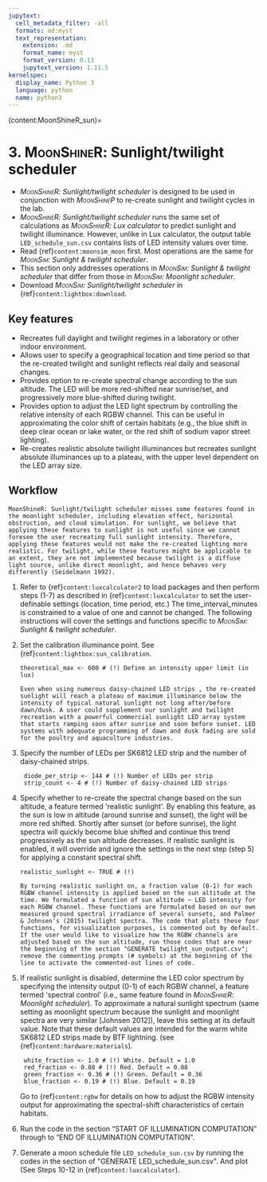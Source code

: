 ```yaml
---
jupytext:
  cell_metadata_filter: -all
  formats: md:myst
  text_representation:
    extension: .md
    format_name: myst
    format_version: 0.13
    jupytext_version: 1.11.5
kernelspec:
  display_name: Python 3
  language: python
  name: python3
---
```

(content:MoonShineR_sun)=
# 3. <span style="font-variant:small-caps;">MoonShineR</span>: Sunlight/twilight scheduler

- _<span style="font-variant:small-caps;">MoonShineR</span>: Sunlight/twilight scheduler_ is designed to be used in conjunction with _<span style="font-variant:small-caps;">MoonShineP</span>_ to re-create sunlight and twilight cycles in the lab.
- _<span style="font-variant:small-caps;">MoonShineR</span>: Sunlight/twilight scheduler_ runs the same set of calculations as _<span style="font-variant:small-caps;">MoonShineR</span>: Lux calculator_ to predict sunlight and twilight illuminance. However, unlike in Lux calculator, the output table `LED_schedule_sun.csv` contains lists of LED intensity values over time.
- Read {ref}`content:moonsim_moon` first. Most operations are the same for _<span style="font-variant:small-caps;">MoonSim</span>: Sunlight & twilight scheduler_.
- This section only addresses operations in _<span style="font-variant:small-caps;">MoonSim</span>: Sunlight & twilight scheduler_ that differ from those in _<span style="font-variant:small-caps;">MoonSim</span>: Moonlight scheduler_.
- Download _<span style="font-variant:small-caps;">MoonSim</span>: Sunlight/twilight scheduler_ in {ref}`content:lightbox:download`.
## Key features

- Recreates full daylight and twilight regimes in a laboratory or other indoor environment.
- Allows user to specify a geographical location and time period so that the re-created twilight and sunlight reflects real daily and seasonal changes.
- Provides option to re-create spectral change according to the sun altitude. The LED will be more red-shifted near sunrise/set, and progressively more blue-shifted during twilight.
- Provides option to adjust the LED light spectrum by controlling the relative intensity of each RGBW channel. This can be useful in approximating the color shift of certain habitats (e.g., the blue shift in deep clear ocean or lake water, or the red shift of sodium vapor street lighting).
- Re-creates realistic absolute twilight illuminances but recreates sunlight absolute illuminances up to a plateau, with the upper level dependent on the LED array size. 

##  Workflow

```{attention}
MoonShineR: Sunlight/twilight scheduler misses some features found in the moonlight scheduler, including elevation effect, horizontal obstruction, and cloud simulation. For sunlight, we believe that applying these features to sunlight is not useful since we cannot foresee the user recreating full sunlight intensity. Therefore, applying these features would not make the re-created lighting more realistic. For twilight, while these features might be applicable to an extent, they are not implemented because twilight is a diffuse light source, unlike direct moonlight, and hence behaves very differently (Seidelmann 1992).
```
    
1. Refer to {ref}`content:luxcalculator2` to load packages and then perform steps (1-7) as described in {ref}`content:luxcalculator` to set the user-definable settings (location, time period, etc.) The time_interval_minutes is constrained to a value of one and cannot be changed. The following instructions will cover the settings and functions specific to _<span style="font-variant:small-caps;">MoonSim</span>: Sunlight & twilight scheduler_.

    
2. Set the calibration illuminance point. See {ref}`content:lightbox:sun_calibration`.
   
   ```
   theoretical_max <- 600 # (!) Define an intensity upper limit (in lux)
   ```
   
    ```{note}
    Even when using numerous daisy-chained LED strips , the re-created sunlight will reach a plateau of maximum illuminance below the intensity of typical natural sunlight not long after/before dawn/dusk. A user could supplement our sunlight and twilight recreation with a powerful commercial sunlight LED array system that starts ramping soon after sunrise and soon before sunset. LED systems with adequate programming of dawn and dusk fading are sold for the poultry and aquaculture industries. 
    ```

3. Specify the number of LEDs per SK6812 LED strip and the number of daisy-chained strips.

   ```
    diode_per_strip <- 144 # (!) Number of LEDs per strip
    strip_count <- 4 # (!) Number of daisy-chained LED strips
   ```



   
4. Specify whether to re-create the spectral change based on the sun altitude, a feature termed 'realistic sunlight'. By enabling this feature, as the sun is low in altitude (around sunrise and sunset), the light will be more red shifted. Shortly after sunset (or before sunrise), the light spectra will quickly become blue shifted and continue this trend progressively as the sun altitude decreases. If realistic sunlight is enabled, it will override and ignore the settings in the next step (step 5) for applying a constant spectral shift.
   
   ```
   realistic_sunlight <- TRUE # (!)
   ```

    ```{note}
    By turning realistic sunlight on, a fraction value (0-1) for each RGBW channel intensity is applied based on the sun altitude at the time. We formulated a function of sun altitude ~ LED intensity for each RGBW channel. These functions are formulated based on our own measured ground spectral irradiance of several sunsets, and Palmer & Johnsen's (2015) twilight spectra. The code that plots these four functions, for visualization purposes, is commented out by default. If the user would like to visualize how the RGBW channels are adjusted based on the sun altitude, run those codes that are near the beginning of the section "GENERATE twilight_sun_output.csv"; remove the commenting prompts (# symbols) at the beginning of the line to activate the commented-out lines of code.
    ```
5. If realistic sunlight is disabled, determine the LED color spectrum by specifying the intensity output (0-1) of each RGBW channel, a feature termed 'spectral control' (i.e., same feature found in _<span style="font-variant:small-caps;">MoonShineR</span>: Moonlight scheduler_). To approximate a natural sunlight spectrum (same setting as moonlight spectrum because the sunlight and moonlight spectra are very similar [Johnsen 2012]), leave this setting at its default value. Note that these default values are intended for the warm white SK6812 LED strips made by BTF lightning. (see {ref}`content:hardware:materials`).

   ```
    white_fraction <- 1.0 # (!) White. Default = 1.0
    red_fraction <- 0.08 # (!) Red. Default = 0.08
    green_fraction <- 0.36 # (!) Green. Default = 0.36
    blue_fraction <- 0.19 # (!) Blue. Default = 0.19
   ```

   Go to {ref}`content:rgbw` for details on how to adjust the RGBW intensity output for approximating the spectral-shift characteristics of certain habitats.

    
6. Run the code in the section “START OF ILLUMINATION COMPUTATION” through to “END OF ILLUMINATION COMPUTATION”. 
7. Generate a moon schedule file `LED_schedule_sun.csv` by running the codes in the section of "GENERATE LED_schedule_sun.csv". And plot (See Steps 10-12 in {ref}`content:luxcalculator`).

